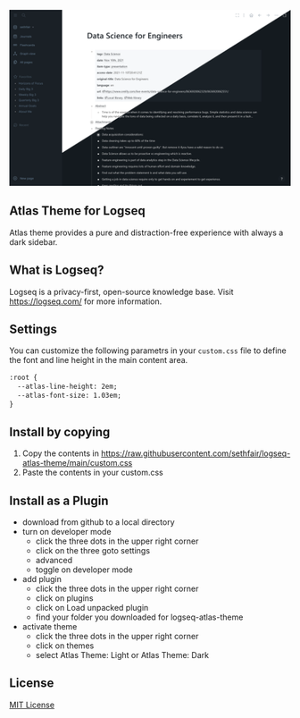 ![Screenshot](./screenshot.png)

## Atlas Theme for Logseq

Atlas theme provides a pure and distraction-free experience with always a dark sidebar.

## What is Logseq?
Logseq is a privacy-first, open-source knowledge base.  Visit https://logseq.com/ for more information.

## Settings
You can customize the following parametrs in your `custom.css` file to define the font and line height in the main content area.
```
:root {
  --atlas-line-height: 2em;
  --atlas-font-size: 1.03em;
}
```

## Install by copying
1. Copy the contents in https://raw.githubusercontent.com/sethfair/logseq-atlas-theme/main/custom.css
2. Paste the contents in your custom.css

## Install as a Plugin
* download from github to a local directory
* turn on developer mode
  * click the three dots in the upper right corner
  * click on the three goto settings
  * advanced
  * toggle on developer mode
* add plugin
  * click the three dots in the upper right corner
  * click on plugins
  * click on Load unpacked plugin
  * find your folder you downloaded for logseq-atlas-theme
* activate theme
  * click the three dots in the upper right corner
  * click on themes
  * select Atlas Theme: Light or Atlas Theme: Dark

## License

[MIT License](./LICENSE)
